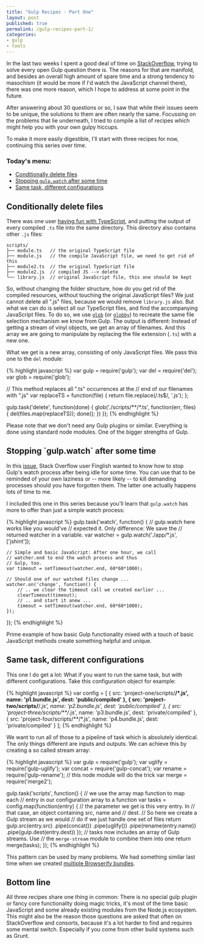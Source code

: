 ```yaml
---
title: "Gulp Recipes - Part One"
layout: post
published: true
permalink: /gulp-recipes-part-1/
categories:
- gulp
- tools
---
```


In the last two weeks I spent a good deal of time on [StackOverflow](http://stackoverflow.com/questions/tagged/gulp), trying to solve every open Gulp question there is. The reasons for that are manifold, and besides an overall high amount of spare time and a strong tendency to masochism (it would be more if I'd watch the JavaScript channel there), there was one more reason, which I hope to address at some point in the future.

After answering about 30 questions or so, I saw that while their issues seem to be unique, the solutions to them are often nearly the same. Focussing on the problems that lie underneath, I tried to compile a list of recipes which might help you with your own gulpy hiccups.

To make it more easily digestible, I'll start with three recipes for now, continuing this series over time.

### Today's menu:

* [Conditionally delete files](#conditionally-delete-files)
* [Stopping `gulp.watch` after some time](#stopping-the-watch-process-after-some-time)
* [Same task, different configurations](#same-task-different-configurations)

<h2 id="conditionally-delete-files">Conditionally delete files</h2>

There was one user [having fun with TypeScript](http://stackoverflow.com/questions/29267041/how-to-conditionally-delete-generated-javascript-files/), and putting the output of every compiled `.ts` file into the same directory. This directory also contains other `.js` files:

```
scripts/
├── module.ts   // the original TypeScript file
├── module.js   // the compile JavaScript file, we need to get rid of this
├── module2.ts  // the original TypeScript file
├── module2.js  // compiled JS --> delete
└── library.js  // original JavaScript file, this one should be kept
```

So, without changing the folder structure, how do you get rid of the compiled resources, without touching the original JavaScript files? We just cannot delete all ".js" files, because we would remove `library.js` also. But what we can do is select all our TypeScript files, and find the accompanying JavaScript files. To do so, we use [`glob`](https://www.npmjs.com/package/glob) (or [`globby`](https://www.npmjs.com/package/globby)) to recreate the same file selection mechanism we know from Gulp. The output is different: Instead of getting a stream of vinyl objects, we get an array of filenames. And this array we are going to manipulate by replacing the file extension (`.ts`) with a new one.

What we get is a new array, consisting of only JavaScript files. We pass this one to the `del` module:

{% highlight javascript %}
var gulp = require('gulp');
var del = require('del');
var glob = require('glob');

// This method replaces all ".ts" occurrences at the
// end of our filenames with ".js"
var replaceTS = function(file) {
    return file.replace(/.ts$/, '.js');
};

gulp.task('delete', function(done) {
    glob('./scripts/**/*.ts', function(err, files) {
        del(files.map(replaceTS));
        done();
    })
});
{% endhighlight %}

Please note that we don't need any Gulp plugins or similar. Everything is done using standard node modules. One of the bigger strengths of Gulp.

<h2 id="stopping-the-watch-process-after-some-time">Stopping `gulp.watch` after some time</h2>

In this [issue](http://stackoverflow.com/questions/29268054/how-to-timeout-gulp-watch-if-inactive/), Stack Overflow user Finglish wanted to know how to stop Gulp's watch process after being idle for some time. You can use that to be reminded of your own laziness or -- more likely -- to kill demanding processes should you have forgotten them. The latter one actually happens lots of time to me.

I included this one in this series because you'll learn that `gulp.watch` has more to offer than just a simple watch process:

{% highlight javascript %}
gulp.task('watch', function() {
	// gulp.watch here works like you would've
	// expected it. Only difference: We save the
	// returned watcher in a variable.
    var watcher = gulp.watch('./app/*.js', ['jshint']);

    // Simple and basic JavaScript: After one hour, we call
    // watcher.end to end the watch process and thus
    // Gulp, too.
    var timeout = setTimeout(watcher.end, 60*60*1000);

	// Should one of our watched files change ...
    watcher.on('change', function() {
    	// .. we clear the timeout call we created earlier ...
        clearTimeout(timeout);
        // .. and start it anew ...
        timeout = setTimeout(watcher.end, 60*60*1000);
    });
});
{% endhighlight %}

Prime example of how basic Gulp functionality mixed with a touch of basic JavaScript methods create something helpful and unique.

<h2 id="same-task-different-configurations">Same task, different configurations</h2>

This one I do get a lot: What if you want to run the same task, but with different configurations. Take this configuration object for example:

{% highlight javascript %}
var config = [
	{
		src: 'project-one/scripts/**/*.js',
		name: 'p1.bundle.js',
		dest: 'public/compiled'
	},
	{
		src: 'project-two/scripts/**/*.js',
		name: 'p2.bundle.js',
		dest: 'public/compiled'
	},
	{
		src: 'project-three/scripts/**/*.js',
		name: 'p3.bundle.js',
		dest: 'private/compiled'
	},
	{
		src: 'project-four/scripts/**/*.js',
		name: 'p4.bundle.js',
		dest: 'private/compiled'
	}
];
{% endhighlight %}

We want to run all of those to a pipeline of task which is absolutely identical. The only things different are inputs and outputs. We can achieve this by creating a so called stream array:


{% highlight javascript %}
var gulp   = require('gulp');
var uglify = require('gulp-uglify');
var concat = require('gulp-concat');
var rename = require('gulp-rename');
// this node module will do the trick
var merge  = require('merge2');

gulp.task('scripts', function() {
	// we use the array map function to map each
	// entry in our configuration array to a function
	var tasks = config.map(function(entry) {
		// the parameter we get is this very entry. In
		// that case, an object containing src, name and
		// dest.
		// So here we create a Gulp stream as we would
		// do if we just handle one set of files
		return gulp.src(entry.src)
			.pipe(concat())
			.pipe(uglify())
			.pipe(rename(entry.name))
			.pipe(gulp.dest(entry.dest))
	});
	// tasks now includes an array of Gulp streams. Use
	// the `merge-stream` module to combine them into one
	return merge(tasks);
});
{% endhighlight %}

This pattern can be used by many problems. We had something similar last time when we created [multiple Browserify bundles](/gulp-browserify-multiple-bundles/).

## Bottom line

All three recipes share one thing in common: There is no special gulp plugin or fancy core functionality doing magic tricks, it's most of the time basic JavaScript and some already existing modules from the Node.js ecosystem. This might also be the reason those questions are asked that often on StackOverflow and consorts, because it's a lot harder to find and requires some mental switch. Especially if you come from other build systems such as Grunt.